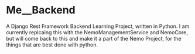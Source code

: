 # Me__Backend

A Django Rest Framework Backend Learning Project, written in Python. I am currently replcaing this with the NemoManagementService
and NemoCore, but will come back to this and make it a part of the Nemo Project, for the things that are best done with python.
